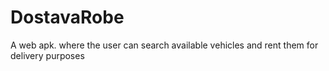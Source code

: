 # DostavaRobe
A web apk. where the user can search available vehicles and rent them for delivery purposes
